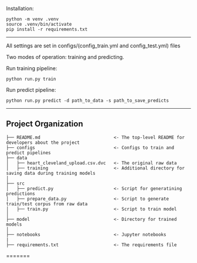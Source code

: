 Installation:

~~~
python -m venv .venv
source .venv/bin/activate
pip install -r requirements.txt
~~~
-------------------------------
All settings are set in configs/(config_train.yml and config_test.yml) files

Two modes of operation: training and predicting.

Run training pipeline:
~~~
python run.py train
~~~

Run predict pipeline:
~~~
python run.py predict -d path_to_data -s path_to_save_predicts
~~~
-------------------------------

Project Organization
------------

    ├── README.md          					 <- The top-level README for developers about the project
    ├── configs            					 <- Configs to train and predict pipelines
    ├── data
    │   ├── heart_cleveland_upload.csv.dvc   <- The original raw data
	│   ├── training                         <- Additional directory for saving data during training models 
    │
    ├── src
    │   ├── predict.py                       <- Script for generatining predictions
    │   ├── prepare_data.py                  <- Script to generate train/test corpus from raw data
    │   ├── train.py                         <- Script to train model
    │
    ├── model              					 <- Directory for trained models
    │
    ├── notebooks                            <- Jupyter notebooks
    |
    ├── requirements.txt                     <- The requirements file


=======
